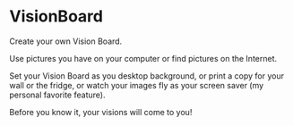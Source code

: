 # VisionBoard

Create your own Vision Board.

Use pictures you have on your computer or find pictures on the Internet. 

Set your Vision Board as you desktop background, or print a copy for your wall or the fridge, or watch your images fly as your screen saver (my personal favorite feature).

Before you know it, your visions will come to you! 
